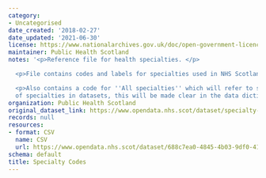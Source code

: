 ```yaml
---
category:
- Uncategorised
date_created: '2018-02-27'
date_updated: '2021-06-30'
license: https://www.nationalarchives.gov.uk/doc/open-government-licence/version/3/
maintainer: Public Health Scotland
notes: '<p>Reference file for health specialties. </p>

  <p>File contains codes and labels for specialties used in NHS Scotland.</p>

  <p>Also contains a code for ''All specialties'' which will refer to specific groupings
  of specialties in datasets, this will be made clear in the data dictionary.</p>'
organization: Public Health Scotland
original_dataset_link: https://www.opendata.nhs.scot/dataset/specialty-codes
records: null
resources:
- format: CSV
  name: CSV
  url: https://www.opendata.nhs.scot/dataset/688c7ea0-4845-4b03-9df0-4149c72cb7f0/resource/6f2e3da0-b1b5-46cc-ac04-78495daedfa3/download/specialty-reference.csv
schema: default
title: Specialty Codes
---
```

